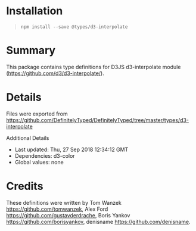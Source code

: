 # Installation
> `npm install --save @types/d3-interpolate`

# Summary
This package contains type definitions for D3JS d3-interpolate module (https://github.com/d3/d3-interpolate/).

# Details
Files were exported from https://github.com/DefinitelyTyped/DefinitelyTyped/tree/master/types/d3-interpolate

Additional Details
 * Last updated: Thu, 27 Sep 2018 12:34:12 GMT
 * Dependencies: d3-color
 * Global values: none

# Credits
These definitions were written by Tom Wanzek <https://github.com/tomwanzek>, Alex Ford <https://github.com/gustavderdrache>, Boris Yankov <https://github.com/borisyankov>, denisname <https://github.com/denisname>.
